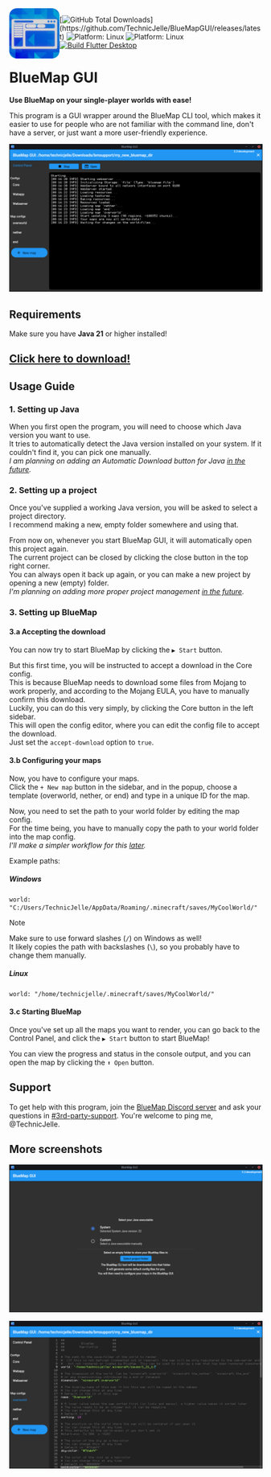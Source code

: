 <img align="left" width="100px" src="assets/icon_1024.png" alt="logo">

[![GitHub Total Downloads](https://img.shields.io/github/downloads/TechnicJelle/BlueMapGUI/total?label=Downloads&color=success")](https://github.com/TechnicJelle/BlueMapGUI/releases/latest)
![Platform: Linux](https://img.shields.io/badge/Platform-Linux-FCC624?logo=linux&logoColor=white)
![Platform: Linux](https://img.shields.io/badge/Platform-Windows-2887E9?logo=windows&logoColor=white)
[![Build Flutter Desktop](https://github.com/TechnicJelle/BlueMapGUI/actions/workflows/build.yml/badge.svg)](https://github.com/TechnicJelle/BlueMapGUI/actions/workflows/build.yml)

# BlueMap GUI

**Use BlueMap on your single-player worlds with ease!**

This program is a GUI wrapper around the BlueMap CLI tool,
which makes it easier to use for people who are not familiar with the command line,
don't have a server, or just want a more user-friendly experience.

![screenshot](.github/readme_assets/control_panel.png)

## Requirements
Make sure you have **Java 21** or higher installed!

## [Click here to download!](../../releases/latest)

## Usage Guide
### 1. Setting up Java
When you first open the program, you will need to choose which Java version you want to use.  
It tries to automatically detect the Java version installed on your system.
If it couldn't find it, you can pick one manually.  
_I am planning on adding an Automatic Download button for Java
[in the future](https://github.com/TechnicJelle/BlueMapGUI/issues/18)._

### 2. Setting up a project
Once you've supplied a working Java version, you will be asked to select a project directory.  
I recommend making a new, empty folder somewhere and using that.

From now on, whenever you start BlueMap GUI, it will automatically open this project again.  
The current project can be closed by clicking the close button in the top right corner.  
You can always open it back up again, or you can make a new project by opening a new (empty) folder.  
_I'm planning on adding more proper project management
[in the future](https://github.com/TechnicJelle/BlueMapGUI/milestone/3)._

### 3. Setting up BlueMap
#### 3.a Accepting the download
You can now try to start BlueMap by clicking the `▶ Start` button.

But this first time, you will be instructed to accept a download in the Core config.  
This is because BlueMap needs to download some files from Mojang to work properly,
and according to the Mojang EULA, you have to manually confirm this download.  
Luckily, you can do this very simply, by clicking the Core button in the left sidebar.  
This will open the config editor, where you can edit the config file to accept the download.  
Just set the `accept-download` option to `true`.

#### 3.b Configuring your maps
Now, you have to configure your maps.  
Click the `+ New map` button in the sidebar, and in the popup,
choose a template (overworld, nether, or end) and type in a unique ID for the map.

Now, you need to set the path to your world folder by editing the map config.  
For the time being, you have to manually copy the path
to your world folder into the map config.  
_I'll make a simpler workflow for this [later](https://github.com/TechnicJelle/BlueMapGUI/milestone/2)._

Example paths:
##### Windows
```hocon
world: "C:/Users/TechnicJelle/AppData/Roaming/.minecraft/saves/MyCoolWorld/"
```
> [!NOTE]  
> Make sure to use forward slashes (` / `) on Windows as well!  
> It likely copies the path with backslashes (` \ `), so you probably have to change them manually.

##### Linux
```hocon
world: "/home/technicjelle/.minecraft/saves/MyCoolWorld/"
```

#### 3.c Starting BlueMap
Once you've set up all the maps you want to render,
you can go back to the Control Panel, and click the `▶ Start` button to start BlueMap!

You can view the progress and status in the console output,
and you can open the map by clicking the `⬆ Open` button.

## Support
To get help with this program, join the [BlueMap Discord server](https://bluecolo.red/map-discord)
and ask your questions in [#3rd-party-support](https://discord.com/channels/665868367416131594/863844716047106068).
You're welcome to ping me, @TechnicJelle.

## More screenshots
![screenshot](.github/readme_assets/main_menu.png)

![screenshot](.github/readme_assets/map_config.png)
